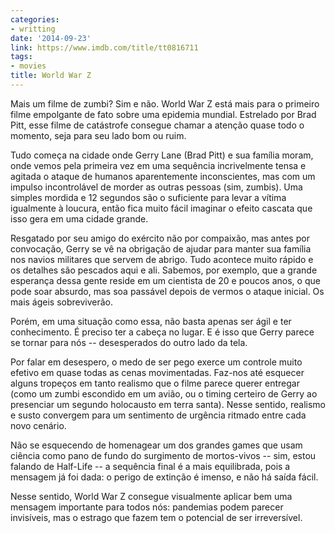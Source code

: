 ```yaml
---
categories:
- writting
date: '2014-09-23'
link: https://www.imdb.com/title/tt0816711
tags:
- movies
title: World War Z
---
```


Mais um filme de zumbi? Sim e não. World War Z está mais para o primeiro filme empolgante de fato sobre uma epidemia mundial. Estrelado por Brad Pitt, esse filme de catástrofe consegue chamar a atenção quase todo o momento, seja para seu lado bom ou ruim.

Tudo começa na cidade onde Gerry Lane (Brad Pitt) e sua família moram, onde vemos pela primeira vez em uma sequência incrivelmente tensa e agitada o ataque de humanos aparentemente inconscientes, mas com um impulso incontrolável de morder as outras pessoas (sim, zumbis). Uma simples mordida e 12 segundos são o suficiente para levar a vítima igualmente à loucura, então fica muito fácil imaginar o efeito cascata que isso gera em uma cidade grande.

Resgatado por seu amigo do exército não por compaixão, mas antes por convocação, Gerry se vê na obrigação de ajudar para manter sua família nos navios militares que servem de abrigo. Tudo acontece muito rápido e os detalhes são pescados aqui e ali. Sabemos, por exemplo, que a grande esperança dessa gente reside em um cientista de 20 e poucos anos, o que pode soar absurdo, mas soa passável depois de vermos o ataque inicial. Os mais ágeis sobreviverão.

Porém, em uma situação como essa, não basta apenas ser ágil e ter conhecimento. É preciso ter a cabeça no lugar. E é isso que Gerry parece se tornar para nós -- desesperados do outro lado da tela.

Por falar em desespero, o medo de ser pego exerce um controle muito efetivo em quase todas as cenas movimentadas. Faz-nos até esquecer alguns tropeços em tanto realismo que o filme parece querer entregar (como um zumbi escondido em um avião, ou o timing certeiro de Gerry ao presenciar um segundo holocausto em terra santa). Nesse sentido, realismo e susto convergem para um sentimento de urgência ritmado entre cada novo cenário.

Não se esquecendo de homenagear um dos grandes games que usam ciência como pano de fundo do surgimento de mortos-vivos -- sim, estou falando de Half-Life -- a sequência final é a mais equilibrada, pois a mensagem já foi dada: o perigo de extinção é imenso, e não há saída fácil.

Nesse sentido, World War Z consegue visualmente aplicar bem uma mensagem importante para todos nós: pandemias podem parecer invisíveis, mas o estrago que fazem tem o potencial de ser irreversível.